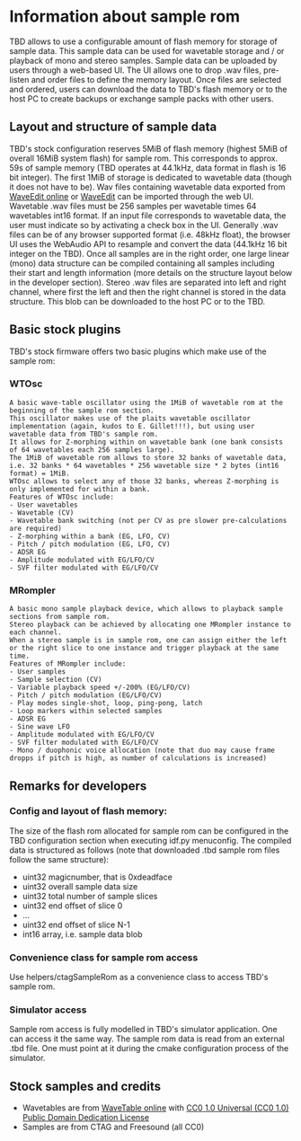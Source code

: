 # Information about sample rom
TBD allows to use a configurable amount of flash memory for storage of sample data. 
This sample data can be used for wavetable storage and / or playback of mono and stereo samples.
Sample data can be uploaded by users through a web-based UI.
The UI allows one to drop .wav files, pre-listen and order files to define the memory layout.
Once files are selected and ordered, users can download the data to TBD's flash memory or to the host PC to create backups or exchange sample packs with other users.
## Layout and structure of sample data
TBD's stock configuration reserves 5MiB of flash memory (highest 5MiB of overall 16MiB system flash) for sample rom.
This corresponds to approx. 59s of sample memory (TBD operates at 44.1kHz, data format in flash is 16 bit integer).
The first 1MiB of storage is dedicated to wavetable data (though it does not have to be). Wav files containing wavetable data exported 
from [WaveEdit online](https://waveeditonline.com/) or [WaveEdit](https://synthtech.com/waveedit) can be imported through the web UI. 
Wavetable .wav files must be 256 samples per wavetable times 64 wavetables int16 format. 
If an input file corresponds to wavetable data, the user must indicate so by activating a check box in the UI.
Generally .wav files can be of any browser supported format (i.e. 48kHz float), the browser UI uses the WebAudio API to 
resample and convert the data (44.1kHz 16 bit integer on the TBD).
Once all samples are in the right order, one large linear (mono) data structure can be compiled containing all samples including their start and length information
(more details on the structure layout below in the developer section).
Stereo .wav files are separated into left and right channel, where first the left and then the right channel is stored in the data structure.
This blob can be downloaded to the host PC or to the TBD.
## Basic stock plugins
TBD's stock firmware offers two basic plugins which make use of the sample rom:
### WTOsc
    A basic wave-table oscillator using the 1MiB of wavetable rom at the beginning of the sample rom section.
    This oscillator makes use of the plaits wavetable oscillator implementation (again, kudos to E. Gillet!!!), but using user wavetable data from TBD's sample rom.
    It allows for Z-morphing within on wavetable bank (one bank consists of 64 wavetables each 256 samples large).
    The 1MiB of wavetable rom allows to store 32 banks of wavetable data, i.e. 32 banks * 64 wavetables * 256 wavetable size * 2 bytes (int16 format) = 1MiB.
    WTOsc allows to select any of those 32 banks, whereas Z-morphing is only implemented for within a bank.
    Features of WTOsc include:
    - User wavetables
    - Wavetable (CV) 
    - Wavetable bank switching (not per CV as pre slower pre-calculations are required)
    - Z-morphing within a bank (EG, LFO, CV)
    - Pitch / pitch modulation (EG, LFO, CV)
    - ADSR EG
    - Amplitude modulated with EG/LFO/CV
    - SVF filter modulated with EG/LFO/CV
### MRompler
    A basic mono sample playback device, which allows to playback sample sections from sample rom.
    Stereo playback can be achieved by allocating one MRompler instance to each channel. 
    When a stereo sample is in sample rom, one can assign either the left or the right slice to one instance and trigger playback at the same time.
    Features of MRompler include:
    - User samples
    - Sample selection (CV)
    - Variable playback speed +/-200% (EG/LFO/CV)
    - Pitch / pitch modulation (EG/LFO/CV)
    - Play modes single-shot, loop, ping-pong, latch
    - Loop markers within selected samples
    - ADSR EG
    - Sine wave LFO
    - Amplitude modulated with EG/LFO/CV
    - SVF filter modulated with EG/LFO/CV
    - Mono / duophonic voice allocation (note that duo may cause frame dropps if pitch is high, as number of calculations is increased)
## Remarks for developers
### Config and layout of flash memory:
The size of the flash rom allocated for sample rom can be configured in the TBD configuration section when executing idf.py menuconfig.
The compiled data is structured as follows (note that downloaded .tbd sample rom files follow the same structure):
- uint32 magicnumber, that is 0xdeadface
- uint32 overall sample data size
- uint32 total number of sample slices
- uint32 end offset of slice 0
- ...
- uint32 end offset of slice N-1
- int16 array, i.e. sample data blob
### Convenience class for sample rom access
Use helpers/ctagSampleRom as a convenience class to access TBD's sample rom.
### Simulator access
Sample rom access is fully modelled in TBD's simulator application. One can access it the same way.
The sample rom data is read from an external .tbd file. One must point at it during the cmake configuration process of the simulator.
## Stock samples and credits
- Wavetables are from [WaveTable online](https://waveeditonline.com/) with [CC0 1.0 Universal (CC0 1.0) Public Domain Dedication License](https://creativecommons.org/publicdomain/zero/1.0/)
- Samples are from CTAG and Freesound (all CC0)